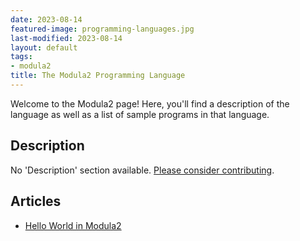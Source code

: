 ```yaml
---
date: 2023-08-14
featured-image: programming-languages.jpg
last-modified: 2023-08-14
layout: default
tags:
- modula2
title: The Modula2 Programming Language
---
```


Welcome to the Modula2 page! Here, you'll find a description of the language as well as a list of sample programs in that language.

## Description

No 'Description' section available. [Please consider contributing](https://github.com/TheRenegadeCoder/sample-programs-website).

## Articles

- [Hello World in Modula2](https://sampleprograms.io/projects/hello-world/modula2)